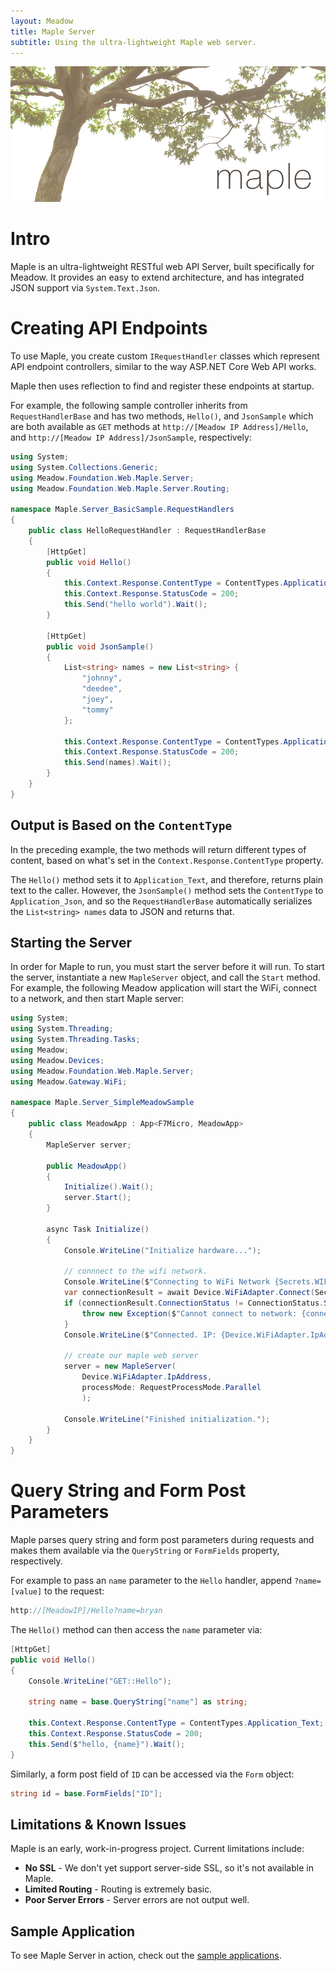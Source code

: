 ```yaml
---
layout: Meadow
title: Maple Server
subtitle: Using the ultra-lightweight Maple web server.
---
```


![Maple](Maple_Banner.png)

# Intro

Maple is an ultra-lightweight RESTful web API Server, built specifically for Meadow. It provides an easy to extend architecture, and has integrated JSON support via `System.Text.Json`.

# Creating API Endpoints

To use Maple, you create custom `IRequestHandler` classes which represent API endpoint controllers, similar to the way ASP.NET Core Web API works.

Maple then uses reflection to find and register these endpoints at startup.

For example, the following sample controller inherits from `RequestHandlerBase` and has two methods, `Hello()`, and `JsonSample` which are both available as `GET` methods at `http://[Meadow IP Address]/Hello`, and `http://[Meadow IP Address]/JsonSample`, respectively:

```csharp
using System;
using System.Collections.Generic;
using Meadow.Foundation.Web.Maple.Server;
using Meadow.Foundation.Web.Maple.Server.Routing;

namespace Maple.Server_BasicSample.RequestHandlers
{
    public class HelloRequestHandler : RequestHandlerBase
    {
        [HttpGet]
        public void Hello()
        {
            this.Context.Response.ContentType = ContentTypes.Application_Text;
            this.Context.Response.StatusCode = 200;
            this.Send("hello world").Wait();
        }

        [HttpGet]
        public void JsonSample()
        {
            List<string> names = new List<string> {
                "johnny",
                "deedee",
                "joey",
                "tommy"
            };

            this.Context.Response.ContentType = ContentTypes.Application_Json;
            this.Context.Response.StatusCode = 200;
            this.Send(names).Wait();
        }
    }
}
```

## Output is Based on the `ContentType`

In the preceding example, the two methods will return different types of content, based on what's set in the `Context.Response.ContentType` property. 

The `Hello()` method sets it to `Application_Text`, and therefore, returns plain text to the caller. However, the `JsonSample()` method sets the `ContentType` to `Application_Json`, and so the `RequestHandlerBase` automatically serializes the `List<string> names` data to JSON and returns that.

## Starting the Server

In order for Maple to run, you must start the server before it will run. To start the server, instantiate a new `MapleServer` object, and call the `Start` method. For example, the following Meadow application will start the WiFi, connect to a network, and then start Maple server:

```csharp
using System;
using System.Threading;
using System.Threading.Tasks;
using Meadow;
using Meadow.Devices;
using Meadow.Foundation.Web.Maple.Server;
using Meadow.Gateway.WiFi;

namespace Maple.Server_SimpleMeadowSample
{
    public class MeadowApp : App<F7Micro, MeadowApp>
    {
        MapleServer server;

        public MeadowApp()
        {
            Initialize().Wait();
            server.Start();
        }

        async Task Initialize()
        {
            Console.WriteLine("Initialize hardware...");

            // connnect to the wifi network.
            Console.WriteLine($"Connecting to WiFi Network {Secrets.WIFI_NAME}");
            var connectionResult = await Device.WiFiAdapter.Connect(Secrets.WIFI_NAME, Secrets.WIFI_PASSWORD);
            if (connectionResult.ConnectionStatus != ConnectionStatus.Success) {
                throw new Exception($"Cannot connect to network: {connectionResult.ConnectionStatus}");
            }
            Console.WriteLine($"Connected. IP: {Device.WiFiAdapter.IpAddress}");

            // create our maple web server
            server = new MapleServer(
                Device.WiFiAdapter.IpAddress,
                processMode: RequestProcessMode.Parallel
                );

            Console.WriteLine("Finished initialization.");
        }
    }
}
```

# Query String and Form Post Parameters

Maple parses query string and form post parameters during requests and makes them available via the `QueryString` or `FormFields` property, respectively. 

For example to pass an `name` parameter to the `Hello` handler, append `?name=[value]` to the request:

```csharp
http://[MeadowIP]/Hello?name=bryan
```

The `Hello()` method can then access the `name` parameter via:

```csharp
[HttpGet]
public void Hello()
{
    Console.WriteLine("GET::Hello");

    string name = base.QueryString["name"] as string;

    this.Context.Response.ContentType = ContentTypes.Application_Text;
    this.Context.Response.StatusCode = 200;
    this.Send($"hello, {name}").Wait();
}
```

Similarly, a form post field of `ID` can be accessed via the `Form` object:

```csharp
string id = base.FormFields["ID"];
```

## Limitations & Known Issues

Maple is an early, work-in-progress project. Current limitations include:

* **No SSL** - We don't yet support server-side SSL, so it's not available in Maple.
* **Limited Routing** - Routing is extremely basic.
* **Poor Server Errors** - Server errors are not output well.

## Sample Application

To see Maple Server in action, check out the [sample applications](https://github.com/WildernessLabs/Meadow.Foundation/tree/develop/Source/Meadow.Foundation.Libraries_and_Frameworks/Web.Maple/Samples).